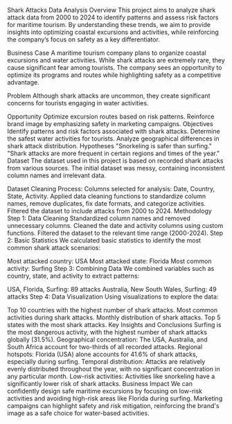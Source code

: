 Shark Attacks Data Analysis
Overview
This project aims to analyze shark attack data from 2000 to 2024 to identify patterns and assess risk factors for maritime tourism. By understanding these trends, we aim to provide insights into optimizing coastal excursions and activities, while reinforcing the company’s focus on safety as a key differentiator.

Business Case
A maritime tourism company plans to organize coastal excursions and water activities. While shark attacks are extremely rare, they cause significant fear among tourists. The company sees an opportunity to optimize its programs and routes while highlighting safety as a competitive advantage.

Problem
Although shark attacks are uncommon, they create significant concerns for tourists engaging in water activities.

Opportunity
Optimize excursion routes based on risk patterns.
Reinforce brand image by emphasizing safety in marketing campaigns.
Objectives
Identify patterns and risk factors associated with shark attacks.
Determine the safest water activities for tourists.
Analyze geographical differences in shark attack distribution.
Hypotheses
"Snorkeling is safer than surfing."
"Shark attacks are more frequent in certain regions and times of the year."
Dataset
The dataset used in this project is based on recorded shark attacks from various sources. The initial dataset was messy, containing inconsistent column names and irrelevant data.

Dataset Cleaning Process:
Columns selected for analysis: Date, Country, State, Activity.
Applied data cleaning functions to standardize column names, remove duplicates, fix date formats, and categorize activities.
Filtered the dataset to include attacks from 2000 to 2024.
Methodology
Step 1: Data Cleaning
Standardized column names and removed unnecessary columns.
Cleaned the date and activity columns using custom functions.
Filtered the dataset to the relevant time range (2000-2024).
Step 2: Basic Statistics
We calculated basic statistics to identify the most common shark attack scenarios:

Most attacked country: USA
Most attacked state: Florida
Most common activity: Surfing
Step 3: Combining Data
We combined variables such as country, state, and activity to extract patterns:

USA, Florida, Surfing: 89 attacks
Australia, New South Wales, Surfing: 49 attacks
Step 4: Data Visualization
Using visualizations to explore the data:

Top 10 countries with the highest number of shark attacks.
Most common activities during shark attacks.
Monthly distribution of shark attacks.
Top 5 states with the most shark attacks.
Key Insights and Conclusions
Surfing is the most dangerous activity, with the highest number of shark attacks globally (31.5%).
Geographical concentration: The USA, Australia, and South Africa account for two-thirds of all recorded attacks.
Regional hotspots: Florida (USA) alone accounts for 41.6% of shark attacks, especially during surfing.
Temporal distribution: Attacks are relatively evenly distributed throughout the year, with no significant concentration in any particular month.
Low-risk activities: Activities like snorkeling have a significantly lower risk of shark attacks.
Business Impact
We can confidently design safe maritime excursions by focusing on low-risk activities and avoiding high-risk areas like Florida during surfing.
Marketing campaigns can highlight safety and risk mitigation, reinforcing the brand's image as a safe choice for water-based activities.

